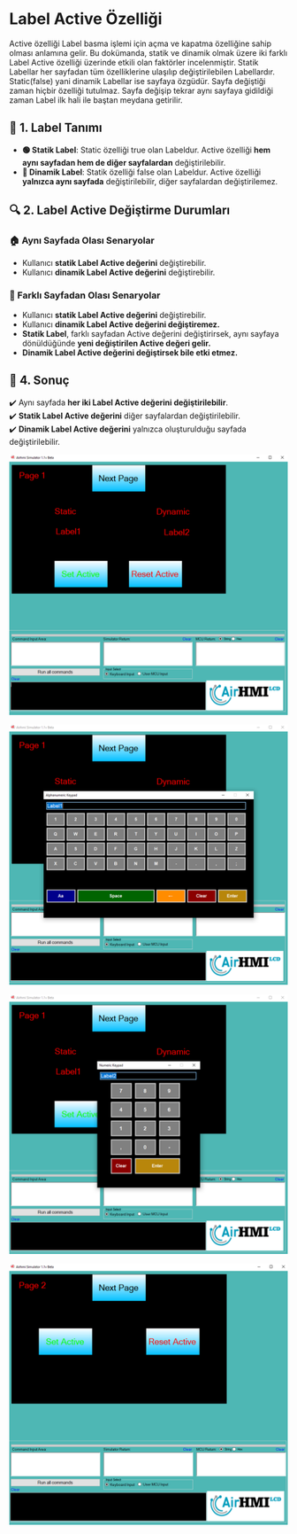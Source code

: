 # Label Active Özelliği

Active özelliği Label basma işlemi için açma ve kapatma özelliğine sahip olması anlamına gelir.
Bu dokümanda, statik ve dinamik olmak üzere iki farklı Label Active özelliği üzerinde etkili olan faktörler incelenmiştir.
Statik Labellar her sayfadan tüm özelliklerine ulaşılıp değiştirilebilen Labellardır. Static(false) yani dinamik Labellar ise sayfaya özgüdür.
Sayfa değiştiği zaman hiçbir özelliği tutulmaz. Sayfa değişip tekrar aynı sayfaya gidildiği zaman Label ilk hali ile baştan meydana getirilir. 

## 📌 1. Label Tanımı
- **🟢 Statik Label**: Static özelliği true olan Labeldur. Active özelliği **hem aynı sayfadan hem de diğer sayfalardan** değiştirilebilir.
- **🔵 Dinamik Label**: Statik özelliği false olan Labeldur. Active  özelliği **yalnızca aynı sayfada** değiştirilebilir, diğer sayfalardan değiştirilemez.

## 🔍 2. Label Active Değiştirme Durumları
### 🏠 Aynı Sayfada Olası Senaryolar
- Kullanıcı **statik Label Active değerini** değiştirebilir.
- Kullanıcı **dinamik Label Active değerini** değiştirebilir.


### 🔄 Farklı Sayfadan Olası Senaryolar
- Kullanıcı **statik Label Active değerini** değiştirebilir.
- Kullanıcı **dinamik Label Active değerini değiştiremez.**
- **Statik Label**, farklı sayfadan Active değerini değiştirirsek, aynı sayfaya dönüldüğünde **yeni değiştirilen Active değeri gelir.**
- **Dinamik Label Active değerini değiştirsek bile etki etmez.**

## 🎯 4. Sonuç
✔️ Aynı sayfada **her iki Label Active değerini değiştirilebilir**.  
✔️ **Statik Label Active değerini** diğer sayfalardan değiştirilebilir.  
✔️ **Dinamik Label Active değerini** yalnızca oluşturulduğu sayfada değiştirilebilir.  

![Açıklama Metni](1.png)

![Açıklama Metni](2.png)

![Açıklama Metni](3.png)

![Açıklama Metni](4.png)
